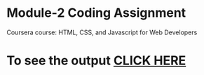 # Module-2 Coding Assignment

Coursera course: HTML, CSS, and Javascript for Web Developers

# To see the output [CLICK HERE](https://hxrish07.github.io//module-2/folder/index.html)
